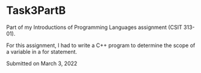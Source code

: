 # Task3PartB

Part of my Introductions of Programming Languages assignment (CSIT 313-01).

For this assignment, I had to write a C++ program to determine the scope of a variable in a for statement.

Submitted on March 3, 2022
